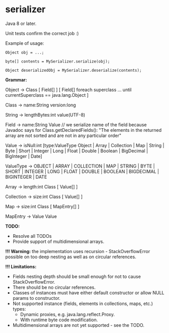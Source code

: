 # serializer

Java 8 or later.

Unit tests confirm the correct job :)

Example of usage:

`Object obj = ...;`

`byte[] contents = MySerializer.serialize(obj);`

`Object deserializedObj = MySerializer.deserialize(contents);`


**Grammar:**

Object -> Class [ Field[] ] [ Field[] foreach superclass ... until currentSuperclass == java.lang.Object ]

Class -> name:String version:long

String -> lengthBytes:int value(UTF-8)

Field -> name:String Value // we serialize name of the field because Javadoc says for Class.getDeclaredFields(): "The elements in the returned array are not sorted and are not in any particular order"

Value -> isNull:int [type:ValueType Object | Array | Collection | Map | String | Byte | Short | Integer | Long | Float | Double | Boolean | BigDecimal | BigInteger | Date]

ValueType -> OBJECT | ARRAY | COLLECTION | MAP | STRING | BYTE | SHORT | INTEGER | LONG | FLOAT | DOUBLE | BOOLEAN | BIGDECIMAL | BIGINTEGER | DATE

Array -> length:int Class [ Value[] ]

Collection -> size:int Class [ Value[] ]

Map -> size:int Class [ MapEntry[] ]

MapEntry -> Value Value

**TODO:**
- Resolve all TODOs
- Provide support of multidimensional arrays.

**!!! Warning:** the implementation uses recursion - StackOverflowError possible on too deep nesting
    as well as on circular references.

**!!! Limitations:**
- Fields nesting depth should be small enough for not to cause StackOverflowError.
- There should be no circular references.
- Classes of instances must have either default constructor or allow NULL params to constructor.
- Not supported instance (fields, elements in collections, maps, etc.) types:
  - Dynamic proxies, e.g. java.lang.reflect.Proxy.
  - With runtime byte code modification.
- Multidimensional arrays are not yet supported - see the TODO.
